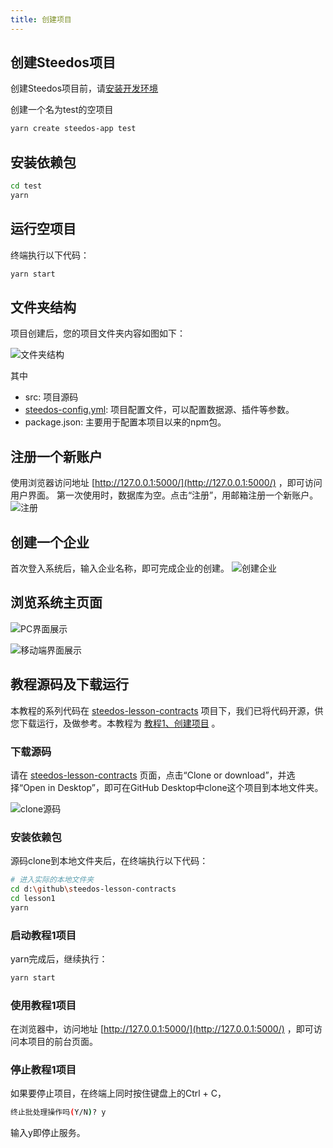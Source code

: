 ```yaml
---
title: 创建项目
---
```


## 创建Steedos项目

创建Steedos项目前，请[安装开发环境](https://developer.steedos.com/developer/install)

创建一个名为test的空项目

```bash
yarn create steedos-app test
```

## 安装依赖包

```bash
cd test
yarn
```

## 运行空项目
终端执行以下代码：
```bash
yarn start
```
## 文件夹结构
项目创建后，您的项目文件夹内容如图如下：

![文件夹结构](/assets/文件夹结构1.png)

其中

- src: 项目源码
- [steedos-config.yml](steedos_config.md): 项目配置文件，可以配置数据源、插件等参数。
- package.json: 主要用于配置本项目以来的npm包。

## 注册一个新账户

使用浏览器访问地址 [http://127.0.0.1:5000/](http://127.0.0.1:5000/) ，即可访问用户界面。
第一次使用时，数据库为空。点击“注册”，用邮箱注册一个新账户。
![注册](/assets/注册.png)

## 创建一个企业

首次登入系统后，输入企业名称，即可完成企业的创建。
![创建企业](/assets/注册2.png)

## 浏览系统主页面

![PC界面展示](/assets/主页面.png)

![移动端界面展示](/assets/guide_2.png)

## 教程源码及下载运行

本教程的系列代码在 [steedos-lesson-contracts](https://github.com/steedos/steedos-lesson-contracts) 项目下，我们已将代码开源，供您下载运行，及做参考。本教程为 [教程1、创建项目](https://github.com/steedos/steedos-lesson-contracts/tree/master/lesson1) 。

### 下载源码

请在 [steedos-lesson-contracts](https://github.com/steedos/steedos-lesson-contracts) 页面，点击“Clone or download”，并选择“Open in Desktop”，即可在GitHub Desktop中clone这个项目到本地文件夹。

![clone源码](/assets/clone.png)

### 安装依赖包
源码clone到本地文件夹后，在终端执行以下代码：
```bash
# 进入实际的本地文件夹
cd d:\github\steedos-lesson-contracts
cd lesson1
yarn
```

### 启动教程1项目
yarn完成后，继续执行：
```bash
yarn start
```

### 使用教程1项目

在浏览器中，访问地址 [http://127.0.0.1:5000/](http://127.0.0.1:5000/) ，即可访问本项目的前台页面。

### 停止教程1项目
如果要停止项目，在终端上同时按住键盘上的Ctrl + C，
```bash
终止批处理操作吗(Y/N)? y
```
输入y即停止服务。